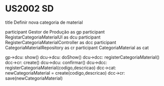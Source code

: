 # US2002 SD
title Definir nova categoria de material

participant Gestor de Produção as gp
participant RegistarCategoriaMaterialUI as dcu
participant RegisterCategoriaMaterialController as dcc
participant CategoriaMaterialRepository as cr
participant CategoriaMaterial as cat

gp->dcu: show()
dcu->dcu: doShow()
dcu->dcc: registerCategoriaMaterial()
dcc->cr: create()
dcu->dcu: confirmar()
dcu->dcc: registerCategoriaMaterial(codigo,descricao)
dcc->cat: newCategoriaMaterial = create(codigo,descricao)
dcc->cr: save(newCategoriaMaterial)
